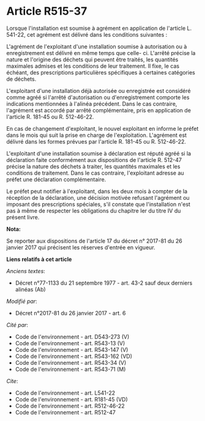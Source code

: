 # Article R515-37

Lorsque l'installation est soumise à agrément en application de l'article L. 541-22, cet agrément est délivré dans les
conditions suivantes : 

L'agrément de l'exploitant d'une installation soumise à autorisation ou à enregistrement est délivré en même temps que celle-
ci. L'arrêté précise la nature et l'origine des déchets qui peuvent être traités, les quantités maximales admises et les
conditions de leur traitement. Il fixe, le cas échéant, des prescriptions particulières spécifiques à certaines catégories de
déchets. 

L'exploitant d'une installation déjà autorisée ou enregistrée est considéré comme agréé si l'arrêté d'autorisation ou
d'enregistrement comporte les indications mentionnées à l'alinéa précédent. Dans le cas contraire, l'agrément est accordé par
arrêté complémentaire, pris en application de l'article R. 181-45 ou R. 512-46-22. 

En cas de changement d'exploitant, le nouvel exploitant en informe le préfet dans le mois qui suit la prise en charge de
l'exploitation. L'agrément est délivré dans les formes prévues par l'article R. 181-45 ou R. 512-46-22. 

L'exploitant d'une installation soumise à déclaration est réputé agréé si la déclaration faite conformément aux dispositions
de l'article R. 512-47 précise la nature des déchets à traiter, les quantités maximales et les conditions de traitement. Dans
le cas contraire, l'exploitant adresse au préfet une déclaration complémentaire. 

Le préfet peut notifier à l'exploitant, dans les deux mois à compter de la réception de la déclaration, une décision motivée
refusant l'agrément ou imposant des prescriptions spéciales, s'il constate que l'installation n'est pas à même de respecter
les obligations du chapitre Ier du titre IV du présent livre.

**Nota:**

Se reporter aux dispositions de l'article 17 du décret n° 2017-81 du 26 janvier 2017 qui précisent les réserves d'entrée en
vigueur.

**Liens relatifs à cet article**

_Anciens textes_:

  - Décret n°77-1133 du 21 septembre 1977 - art. 43-2 sauf deux derniers alinéas (Ab)

_Modifié par_:

  - Décret n°2017-81 du 26 janvier 2017 - art. 6

_Cité par_:

  - Code de l'environnement - art. D543-273 (V)
  - Code de l'environnement - art. R543-13 (V)
  - Code de l'environnement - art. R543-147 (V)
  - Code de l'environnement - art. R543-162 (VD)
  - Code de l'environnement - art. R543-34 (V)
  - Code de l'environnement - art. R543-71 (M)

_Cite_:

  - Code de l'environnement - art. L541-22
  - Code de l'environnement - art. R181-45 (VD)
  - Code de l'environnement - art. R512-46-22
  - Code de l'environnement - art. R512-47
